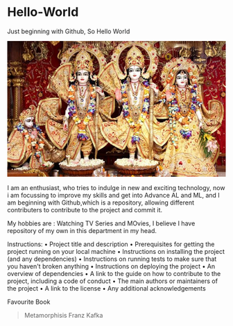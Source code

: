 # Hello-World
Just beginning with Github, So Hello World

![RamDarbar](Ram_Darbar.jpg)

I am an enthusiast, who tries to indulge in new and exciting technology, now i am focussing to improve my skills and get into Advance AL and ML,
and I am beginning with Github,which is a repository, allowing different contributers to contribute to the project and commit it.

My hobbies are : Watching TV Series and MOvies, I believe I have repository of my own in this department in my head.


Instructions:
 •  Project title and description
 •  Prerequisites for getting the project running on your local machine
 •  Instructions on installing the project (and any dependencies)
 •  Instructions on running tests to make sure that you haven't broken anything
 •  Instructions on deploying the project
 •  An overview of dependencies
 •  A link to the guide on how to contribute to the project, including a code of conduct
 •  The main authors or maintainers of the project
 •  A link to the license
 •  Any additional acknowledgements

Favourite Book
  > Metamorphisis Franz Kafka 
